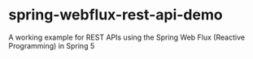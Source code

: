 # spring-webflux-rest-api-demo
A working example for REST APIs using the Spring Web Flux (Reactive Programming) in Spring 5
